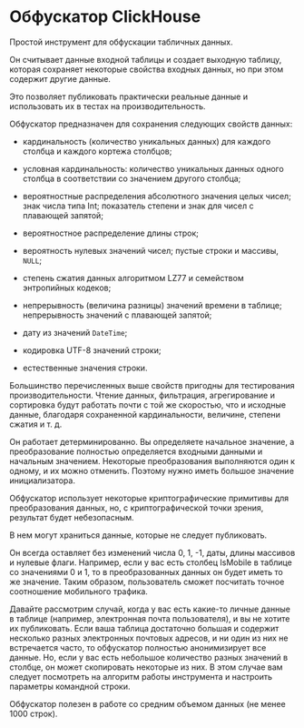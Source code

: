 # Обфускатор ClickHouse

Простой инструмент для обфускации табличных данных.

Он считывает данные входной таблицы и создает выходную таблицу, которая сохраняет некоторые свойства входных данных, но при этом содержит другие данные.

Это позволяет публиковать практически реальные данные и использовать их в тестах на производительность.

Обфускатор предназначен для сохранения следующих свойств данных:
- кардинальность (количество уникальных данных) для каждого столбца и каждого кортежа столбцов;
- условная кардинальность: количество уникальных данных одного столбца в соответствии со значением другого столбца;
- вероятностные распределения абсолютного значения целых чисел; знак числа типа Int; показатель степени и знак для чисел с плавающей запятой;
- вероятностное распределение длины строк;
- вероятность нулевых значений чисел; пустые строки и массивы, `NULL`;
- степень сжатия данных алгоритмом LZ77 и семейством энтропийных  кодеков;

- непрерывность (величина разницы) значений времени в таблице; непрерывность значений с плавающей запятой;
- дату из значений `DateTime`;

- кодировка UTF-8 значений строки;
- естественные значения строки.

Большинство перечисленных выше свойств пригодны для тестирования производительности. Чтение данных, фильтрация, агрегирование и сортировка будут работать почти с той же скоростью, что и исходные данные, благодаря сохраненной кардинальности, величине, степени сжатия и т. д.

Он работает детерминированно. Вы определяете начальное значение, а преобразование полностью определяется входными данными и начальным значением.
Некоторые преобразования выполняются один к одному, и их можно отменить. Поэтому нужно иметь большое значение инициализатора.

Обфускатор использует некоторые криптографические примитивы для преобразования данных, но, с криптографической точки зрения, результат будет небезопасным.

В нем могут храниться данные, которые не следует публиковать.

Он всегда оставляет без изменений числа 0, 1, -1, даты, длины массивов и нулевые флаги.
Например, если у вас есть столбец IsMobile в таблице со значениями 0 и 1, то в преобразованных данных он будет иметь то же значение.
Таким образом, пользователь сможет посчитать точное соотношение мобильного трафика.

Давайте рассмотрим случай, когда у вас есть какие-то личные данные в таблице (например,  электронная почта пользователя), и вы не хотите их публиковать.
Если ваша таблица достаточно большая и содержит несколько разных электронных почтовых адресов, и ни один из них не встречается часто, то обфускатор полностью анонимизирует все данные. Но, если у вас есть небольшое количество разных значений в столбце, он может скопировать некоторые из них.
В этом случае вам следует посмотреть на алгоритм работы инструмента и настроить параметры командной строки.

Обфускатор полезен в работе со средним объемом данных (не менее 1000 строк).
